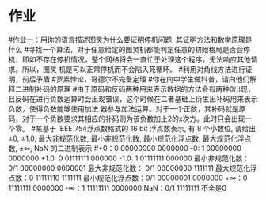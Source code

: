 # 作业
#作业一：用你的语言描述图灵为什么要证明停机问题, 其证明方法和数学原理是什么
#寻找一个算法，对于任意给定的图灵机都能判定任意的初始格局是否会停机，即如不存在停机情况，整个网络将会一直忙于处理这个程序，无法响应其他请求。所以，图灵
机是可以正常停机而不会陷入死循环。
#利用对角线方法进行证明，前后矛盾
#罗素悖论，哥德尔不完备定理
#你在向中学生做科普，请向他们解释二进制补码的原理
#由于原码和反码两种用来表示数据的方法会有两种0出现，且反码在进行负数运算时会出现错误，这个时候在二者基础上衍生出补码用来表示负数，使得负数能够使用加法
器参与加法运算。对于一个正数，其补码就是原码，对于一个负数要求其相应的补码则为该负数加上2的x次方。此时只会出现一个零。
#某基于 IEEE 754浮点数格式的 16 bit 浮点数表示, 有 8 个小数位, 请给出 ±0, ±1.0, 最大非规范化数, 最小非规范化数, 最小规范化浮点数, 最大规范化浮点数,
±∞, NaN 的二进制表示
#+0：0 00000000 0000000   -0: 1 00000000 0000000      +1.0: 0 01111111 000000   -1.0: 1 01111111 000000
   最小非规范化数： 0/1 00000000 0000001          最大非规范化数： 0/1 00000000 1111111
   最大规范化浮点数：0 11111110 1111111           最小规范化浮点数：0/1 00000001 0000000
   +∞：0 11111111 0000000                        -∞：1 11111111 0000000
   NaN：0/1 11111111 不全是0
